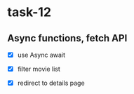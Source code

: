 # task-12

## Async functions, fetch API

- [x] use Async await
- [x] filter movie list
- [x] redirect to details page

